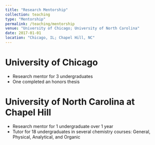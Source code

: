 ```yaml
---
title: "Research Mentorship"
collection: teaching
type: "Mentorship"
permalink: /teaching/mentorship
venue: "University of Chicago; University of North Carolina"
date: 2017-01-01
location: "Chicago, IL; Chapel Hill, NC"
---
```


University of Chicago
=====================
* Research mentor for 3 undergraduates
* One completed an honors thesis

University of North Carolina at Chapel Hill
===========================================
* Research mentor for 1 undergraduate over 1 year
* Tutor for 18 undergraduates in several chemistry courses: General, Physical, Analytical, and Organic  
